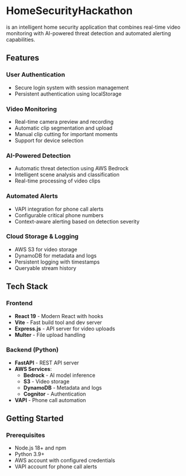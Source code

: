 # HomeSecurityHackathon

  is an intelligent home security application that combines real-time video monitoring with AI-powered threat detection and automated alerting capabilities.

## Features

### User Authentication
- Secure login system with session management
- Persistent authentication using localStorage

### Video Monitoring
- Real-time camera preview and recording
- Automatic clip segmentation and upload
- Manual clip cutting for important moments
- Support for device selection

### AI-Powered Detection
- Automatic threat detection using AWS Bedrock
- Intelligent scene analysis and classification
- Real-time processing of video clips

### Automated Alerts
- VAPI integration for phone call alerts
- Configurable critical phone numbers
- Context-aware alerting based on detection severity

### Cloud Storage & Logging
- AWS S3 for video storage
- DynamoDB for metadata and logs
- Persistent logging with timestamps
- Queryable stream history


## Tech Stack

### Frontend
- **React 19** - Modern React with hooks
- **Vite** - Fast build tool and dev server
- **Express.js** - API server for video uploads
- **Multer** - File upload handling

### Backend (Python)
- **FastAPI** - REST API server
- **AWS Services**:
  - **Bedrock** - AI model inference
  - **S3** - Video storage
  - **DynamoDB** - Metadata and logs
  - **Cognitor** - Authentication
- **VAPI** - Phone call automation

## Getting Started

### Prerequisites
- Node.js 18+ and npm
- Python 3.9+
- AWS account with configured credentials
- VAPI account for phone call alerts

